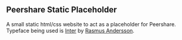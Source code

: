## Peershare Static Placeholder

A small static html/css website to act as a placeholder for Peershare. Typeface being used is [Inter](https://github.com/rsms/inter/) by [Rasmus Andersson](https://github.com/rsms).
